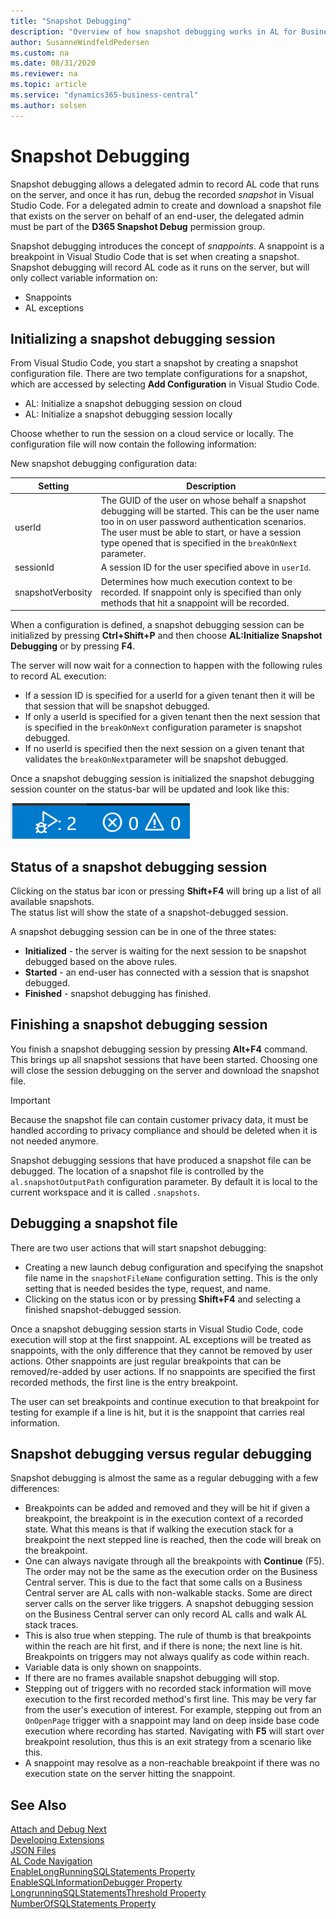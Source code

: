 ```yaml
---
title: "Snapshot Debugging"
description: "Overview of how snapshot debugging works in AL for Business Central"
author: SusanneWindfeldPedersen
ms.custom: na
ms.date: 08/31/2020
ms.reviewer: na
ms.topic: article
ms.service: "dynamics365-business-central"
ms.author: solsen
---
```


# Snapshot Debugging

Snapshot debugging allows a delegated admin to record AL code that runs on the server, and once it has run, debug the recorded *snapshot* in Visual Studio Code. For a delegated admin to create and download a snapshot file that exists on the server on behalf of an end-user, the delegated admin must be part of the **D365 Snapshot Debug** permission group.  

Snapshot debugging introduces the concept of *snappoints*. A snappoint is a breakpoint in Visual Studio Code that is set when creating a snapshot. Snapshot debugging will record AL code as it runs on the server, but will only collect variable information on: 

- Snappoints 
- AL exceptions

## Initializing a snapshot debugging session

From Visual Studio Code, you start a snapshot by creating a snapshot configuration file. There are two template configurations for a snapshot, which are accessed by selecting **Add Configuration** in Visual Studio Code.

- AL: Initialize a snapshot debugging session on cloud 
- AL: Initialize a snapshot debugging session locally 

Choose whether to run the session on a cloud service or locally. The configuration file will now contain the following information:

New snapshot debugging configuration data: 

|Setting | Description |
|--------|-------------|
|userId| The GUID of the user on whose behalf a snapshot debugging will be started. This can be the user name too in on user password authentication scenarios. The user must be able to start, or have a session type opened that is specified in the `breakOnNext` parameter.
|sessionId| A session ID for the user specified above in `userId`.|
|snapshotVerbosity | Determines how much execution context to be recorded. If snappoint only is specified than only methods that hit a snappoint will be recorded.|

When a configuration is defined, a snapshot debugging session can be initialized by pressing **Ctrl+Shift+P** and then choose **AL:Initialize Snapshot Debugging** or by pressing **F4**. 

The server will now wait for a connection to happen with the following rules to record AL execution: 

- If a session ID is specified for a userId for a given tenant then it will be that session that will be snapshot debugged.
- If only a userId is specified for a given tenant then the next session that is specified in the `breakOnNext` configuration parameter is snapshot debugged. 
- If no userId is specified then the next session on a given tenant that validates the `breakOnNext`parameter will be snapshot debugged. 

Once a snapshot debugging session is initialized the snapshot debugging session counter on the status-bar will be updated and look like this:

![Snapshot Debugger](media/snapshotdebugger.png)

## Status of a snapshot debugging session

Clicking on the status bar icon or pressing **Shift+F4**  will bring up a list of all available snapshots.  
The status list will show the state of a snapshot-debugged session. 

A snapshot debugging session can be in one of the three states:

- **Initialized** - the server is waiting for the next session to be snapshot debugged based on the above rules. 
- **Started** - an end-user has connected with a session that is snapshot debugged. 
- **Finished** - snapshot debugging has finished. 

## Finishing a snapshot debugging session

You finish a snapshot debugging session by pressing **Alt+F4** command. This brings up all snapshot sessions that have been started. Choosing one will close the session debugging on the server and download the snapshot file. 

> [!IMPORTANT]  
> Because the snapshot file can contain customer privacy data, it must be handled according to privacy compliance and should be deleted when it is not needed anymore.

Snapshot debugging sessions that have produced a snapshot file can be debugged. The location of a snapshot file is controlled by the `al.snapshotOutputPath` configuration parameter. By default it is local to the current workspace and it is called `.snapshots`.

## Debugging a snapshot file 

There are two user actions that will start snapshot debugging:

- Creating a new launch debug configuration and specifying the snapshot file name in the `snapshotFileName` configuration setting. This is the only setting that is needed besides the type, request, and name. 
- Clicking on the status icon or by pressing **Shift+F4** and selecting a finished snapshot-debugged session. 

Once a snapshot debugging session starts in Visual Studio Code, code execution will stop at the first snappoint. AL exceptions will be treated as snappoints, with the only difference that they cannot be removed by user actions. Other snappoints are just regular breakpoints that can be removed/re-added by user actions. 
If no snappoints are specified the first recorded methods, the first line is the entry breakpoint. 

<!-- Which may be very far anything useful, since it could be  some complex code on the base app that was recorded as first. Thus in this version without snappoints not much use can be for the snapshot debugging data. -->

The user can set breakpoints and continue execution to that breakpoint for testing for example if a line is hit, but it is the snappoint that carries real information.

## Snapshot debugging versus regular debugging

Snapshot debugging is almost the same as a regular debugging with a few differences:

- Breakpoints can be added and removed and they will be hit if given a breakpoint, the breakpoint is in the execution context of a recorded state. What this means is that if walking the execution stack for a breakpoint the next stepped line is reached, then the code will break on the breakpoint. 
- One can always navigate through all the breakpoints with **Continue** (F5). The order may not be the same as the execution order on the Business Central server. This is due to the fact that some calls on a Business Central server are AL calls with non-walkable stacks. Some are direct server calls on the server like triggers. A snapshot debugging session on the Business Central server can only record AL calls and walk AL stack traces. 
- This is also true when stepping. The rule of thumb is that breakpoints within the reach are hit first, and if there is none; the next line is hit. Breakpoints on triggers may not always qualify as code within reach. 
- Variable data is only shown on snappoints. 
- If there are no frames available snapshot debugging will stop.
- Stepping out of triggers with no recorded stack information will move execution to the first recorded method's first line. This may be very far from the user's execution of interest. For example, stepping out from an `OnOpenPage` trigger with a snappoint may land on deep inside base code execution where recording has started. Navigating with **F5** will start over breakpoint resolution, thus this is an exit strategy from a scenario like this. 
- A snappoint may resolve as a non-reachable breakpoint if there was no execution state on the server hitting the snappoint.  
 
## See Also

[Attach and Debug Next](devenv-attach-debug-next.md)  
[Developing Extensions](devenv-dev-overview.md)  
[JSON Files](devenv-json-files.md)  
[AL Code Navigation](devenv-al-code-navigation.md)  
[EnableLongRunningSQLStatements Property](properties/devenv-enablelongrunningsqlstatements-property.md)  
[EnableSQLInformationDebugger Property](properties/devenv-enablesqlinformationdebugger-property.md)  
[LongrunningSQLStatementsThreshold Property](properties/devenv-longrunningsqlstatementsthreshold-property.md)  
[NumberOfSQLStatements Property](properties/devenv-numberofsqlstatements-property.md)  
